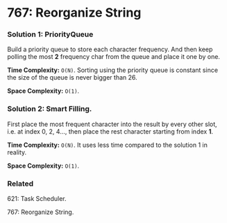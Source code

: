 # 767: Reorganize String

### Solution 1: PriorityQueue
Build a priority queue to store each character frequency. And then keep polling the most **2** frequency char from the queue and place it one by one.

**Time Complexity:** `O(N)`. Sorting using the priority queue is constant since the size of the queue is never bigger than 26.

**Space Complexity:** `O(1)`.

### Solution 2: Smart Filling.
First place the most frequent character into the result by every other slot, i.e. at index 0, 2, 4..., then place the rest character starting from index **1**.

**Time Complexity:** `O(N)`. It uses less time compared to the solution 1 in reality.

**Space Complexity:** `O(1)`.

### Related
621: Task Scheduler.

767: Reorganize String.